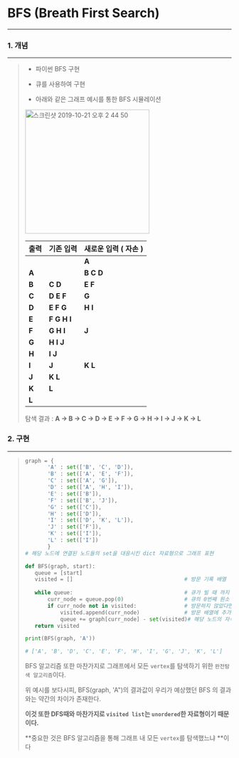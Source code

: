 # BFS (Breath First Search)

---



### 1. 개념

---

>* 파이썬 BFS 구현
>
>* 큐를 사용하여 구현
>
>* 아래와 같은 그래프 예시를 통한 BFS 시뮬레이션
>
>  <img width="279" alt="스크린샷 2019-10-21 오후 2 44 50" src="https://user-images.githubusercontent.com/33051018/67179478-5e95ae80-f411-11e9-8ffd-4df55af16b0c.png">
>
>  | **출력** | **기존 입력** | **새로운 입력 ( 자손 )** |
>  | -------- | ------------- | ------------------------ |
>  |          |               | **A**                    |
>  | **A**    |               | **B C D**                |
>  | **B**    | **C D**       | **E F**                  |
>  | **C**    | **D E F**     | **G**                    |
>  | **D**    | **E F G**     | **H I**                  |
>  | **E**    | **F G H I**   |                          |
>  | **F**    | **G H I**     | **J**                    |
>  | **G**    | **H I J**     |                          |
>  | **H**    | **I J**       |                          |
>  | **I**    | **J**         | **K L**                  |
>  | **J**    | **K L**       |                          |
>  | **K**    | **L**         |                          |
>  | **L**    |               |                          |
>
>
>  탐색 결과 : **A -> B -> C -> D -> E -> F -> G -> H -> I -> J -> K -> L** 



### 2. 구현

---

>```python
>graph = { 
>        'A' : set(['B', 'C', 'D']),
>        'B' : set(['A', 'E', 'F']),
>        'C' : set(['A', 'G']),
>        'D' : set(['A', 'H', 'I']),
>        'E' : set(['B']),
>        'F' : set(['B', 'J']),
>        'G' : set(['C']),
>        'H' : set(['D']),
>        'I' : set(['D', 'K', 'L']),
>        'J' : set(['F']),
>        'K' : set(['I']),
>        'L' : set(['I'])
>        }
># 해당 노드에 연결된 노드들의 set을 대응시킨 dict 자료형으로 그래프 표현
>
>def BFS(graph, start):
>    queue = [start]
>    visited = []									# 방문 기록 배열
>    
>    while queue:									# 큐가 빌 때 까지 반복
>        curr_node = queue.pop(0)					# 큐의 0번째 원소 pop
>        if curr_node not in visited:				# 방문하지 않았다면		
>            visited.append(curr_node)				# 방문 배열에 추가
>            queue += graph[curr_node] - set(visited)# 해당 노드의 자식노드중 방문하지 않은 노드를 queue에 추가
>    return visited
>
>print(BFS(graph, 'A'))
>
># ['A', 'B', 'D', 'C', 'E', 'F', 'H', 'I', 'G', 'J', 'K', 'L']
>```
>
>BFS 알고리즘 또한 마찬가지로 그래프에서 모든 `vertex`를 탐색하기 위한 `완전탐색 알고리즘`이다.
>
>위 예시를 보다시피, BFS(graph, 'A")의 결과값이 우리가 예상했던 BFS 의 결과와는 약간의 차이가 존재한다.
>
>**이것 또한 DFS때와 마찬가지로 `visited list`는 `unordered`한 자료형이기 때문이다.**
>
>**중요한 것은 BFS 알고리즘을 통해 그래프 내 모든 `vertex`를 탐색했느냐 **이다

